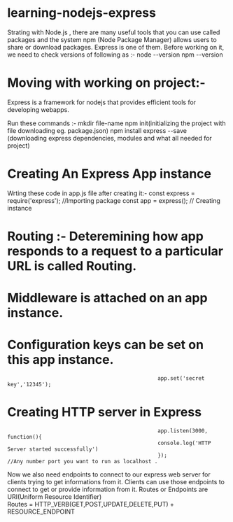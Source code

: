# learning-nodejs-express
Strating with Node.js , there are many useful tools that you can use called packages and the system npm (Node Package Manager) allows users to share or download packages. Express is one of them.
Before working on it, we need to check versions of following as :-
                                                   node --version
                                                   npm --version
# Moving with working on project:-

Express is a framework for nodejs that provides efficient tools for developing webapps.

Run these commands :- 
                                                    mkdir file-name
                                                    npm init(initializing the project with file downloading eg. package.json)
                                                    npm install express --save (downloading express dependencies, modules and what all needed for project)
# Creating An Express App instance 

Wrting these code in app.js file after creating it:-
                                                    const express  = require('express'); //Importing package
                                                    const app = express(); // Creating instance
                                                     

# Routing :-  Deteremining how app responds  to a request to a particular URL is called Routing. 
# Middleware is attached on an app instance. 
# Configuration keys can be set on this app instance. 

                                                    app.set('secret key','12345');
# Creating HTTP server in Express
                                                    app.listen(3000, function(){
                                                    console.log('HTTP Server started successfully')
                                                    });                   //Any number port you want to run as localhost .
Now we also need endpoints to connect to our express web server for clients trying to get informations from it. Clients can use those endpoints to connect to get or provide information from it. Routes or Endpoints are URI(Uniform Resource Identifier)  
                                                    Routes = HTTP_VERB(GET,POST,UPDATE,DELETE,PUT) + RESOURCE_ENDPOINT 


                          
